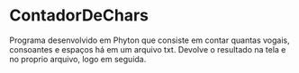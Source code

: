 # ContadorDeChars

Programa desenvolvido em Phyton que consiste em contar quantas vogais, consoantes e espaços há em um arquivo txt.
Devolve o resultado na tela e no proprio arquivo, logo em seguida.
